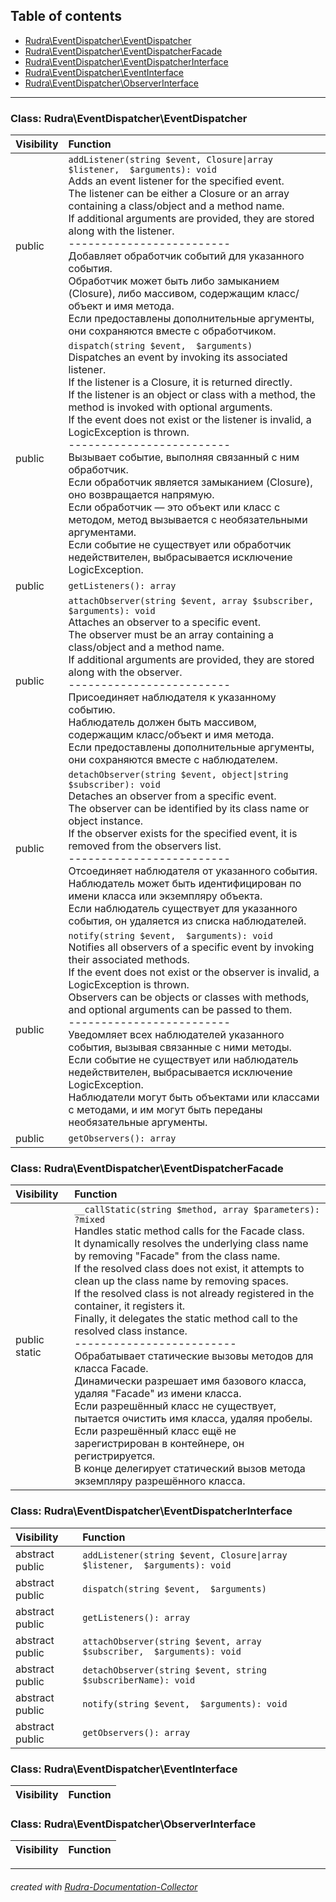 ## Table of contents
- [Rudra\EventDispatcher\EventDispatcher](#rudra_eventdispatcher_eventdispatcher)
- [Rudra\EventDispatcher\EventDispatcherFacade](#rudra_eventdispatcher_eventdispatcherfacade)
- [Rudra\EventDispatcher\EventDispatcherInterface](#rudra_eventdispatcher_eventdispatcherinterface)
- [Rudra\EventDispatcher\EventInterface](#rudra_eventdispatcher_eventinterface)
- [Rudra\EventDispatcher\ObserverInterface](#rudra_eventdispatcher_observerinterface)
<hr>

<a id="rudra_eventdispatcher_eventdispatcher"></a>

### Class: Rudra\EventDispatcher\EventDispatcher
| Visibility | Function |
|:-----------|:---------|
| public | `addListener(string $event, Closure\|array $listener,  $arguments): void`<br>Adds an event listener for the specified event.<br>The listener can be either a Closure or an array containing a class/object and a method name.<br>If additional arguments are provided, they are stored along with the listener.<br>-------------------------<br>Добавляет обработчик событий для указанного события.<br>Обработчик может быть либо замыканием (Closure), либо массивом, содержащим класс/объект и имя метода.<br>Если предоставлены дополнительные аргументы, они сохраняются вместе с обработчиком. |
| public | `dispatch(string $event,  $arguments)`<br>Dispatches an event by invoking its associated listener.<br>If the listener is a Closure, it is returned directly.<br>If the listener is an object or class with a method, the method is invoked with optional arguments.<br>If the event does not exist or the listener is invalid, a LogicException is thrown.<br>-------------------------<br>Вызывает событие, выполняя связанный с ним обработчик.<br>Если обработчик является замыканием (Closure), оно возвращается напрямую.<br>Если обработчик — это объект или класс с методом, метод вызывается с необязательными аргументами.<br>Если событие не существует или обработчик недействителен, выбрасывается исключение LogicException. |
| public | `getListeners(): array`<br> |
| public | `attachObserver(string $event, array $subscriber,  $arguments): void`<br>Attaches an observer to a specific event.<br>The observer must be an array containing a class/object and a method name.<br>If additional arguments are provided, they are stored along with the observer.<br>-------------------------<br>Присоединяет наблюдателя к указанному событию.<br>Наблюдатель должен быть массивом, содержащим класс/объект и имя метода.<br>Если предоставлены дополнительные аргументы, они сохраняются вместе с наблюдателем. |
| public | `detachObserver(string $event, object\|string $subscriber): void`<br>Detaches an observer from a specific event.<br>The observer can be identified by its class name or object instance.<br>If the observer exists for the specified event, it is removed from the observers list.<br>-------------------------<br>Отсоединяет наблюдателя от указанного события.<br>Наблюдатель может быть идентифицирован по имени класса или экземпляру объекта.<br>Если наблюдатель существует для указанного события, он удаляется из списка наблюдателей. |
| public | `notify(string $event,  $arguments): void`<br>Notifies all observers of a specific event by invoking their associated methods.<br>If the event does not exist or the observer is invalid, a LogicException is thrown.<br>Observers can be objects or classes with methods, and optional arguments can be passed to them.<br>-------------------------<br>Уведомляет всех наблюдателей указанного события, вызывая связанные с ними методы.<br>Если событие не существует или наблюдатель недействителен, выбрасывается исключение LogicException.<br>Наблюдатели могут быть объектами или классами с методами, и им могут быть переданы необязательные аргументы. |
| public | `getObservers(): array`<br> |


<a id="rudra_eventdispatcher_eventdispatcherfacade"></a>

### Class: Rudra\EventDispatcher\EventDispatcherFacade
| Visibility | Function |
|:-----------|:---------|
| public static | `__callStatic(string $method, array $parameters): ?mixed`<br>Handles static method calls for the Facade class.<br>It dynamically resolves the underlying class name by removing "Facade" from the class name.<br>If the resolved class does not exist, it attempts to clean up the class name by removing spaces.<br>If the resolved class is not already registered in the container, it registers it.<br>Finally, it delegates the static method call to the resolved class instance.<br>-------------------------<br>Обрабатывает статические вызовы методов для класса Facade.<br>Динамически разрешает имя базового класса, удаляя "Facade" из имени класса.<br>Если разрешённый класс не существует, пытается очистить имя класса, удаляя пробелы.<br>Если разрешённый класс ещё не зарегистрирован в контейнере, он регистрируется.<br>В конце делегирует статический вызов метода экземпляру разрешённого класса. |


<a id="rudra_eventdispatcher_eventdispatcherinterface"></a>

### Class: Rudra\EventDispatcher\EventDispatcherInterface
| Visibility | Function |
|:-----------|:---------|
| abstract public | `addListener(string $event, Closure\|array $listener,  $arguments): void`<br> |
| abstract public | `dispatch(string $event,  $arguments)`<br> |
| abstract public | `getListeners(): array`<br> |
| abstract public | `attachObserver(string $event, array $subscriber,  $arguments): void`<br> |
| abstract public | `detachObserver(string $event, string $subscriberName): void`<br> |
| abstract public | `notify(string $event,  $arguments): void`<br> |
| abstract public | `getObservers(): array`<br> |


<a id="rudra_eventdispatcher_eventinterface"></a>

### Class: Rudra\EventDispatcher\EventInterface
| Visibility | Function |
|:-----------|:---------|


<a id="rudra_eventdispatcher_observerinterface"></a>

### Class: Rudra\EventDispatcher\ObserverInterface
| Visibility | Function |
|:-----------|:---------|
<hr>

###### created with [Rudra-Documentation-Collector](#https://github.com/Jagepard/Rudra-Documentation-Collector)
